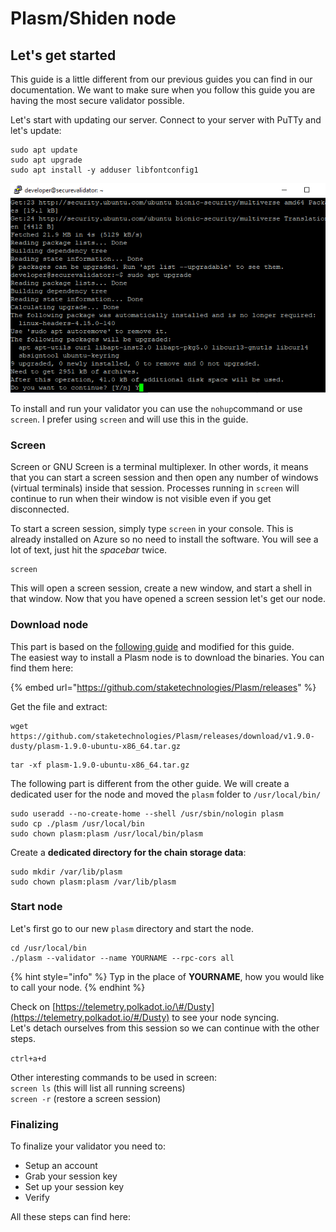 # Plasm/Shiden node

## Let's get started

This guide is a little different from our previous guides you can find in our documentation. We want to make sure when you follow this guide you are having the most secure validator possible.

Let's start with updating our server. Connect to your server with PuTTy and let's update:

```text
sudo apt update
sudo apt upgrade
sudo apt install -y adduser libfontconfig1
```

![](../../../.gitbook/assets/image%20%2821%29.png)

To install and run your validator you can use the `nohup`command or use `screen`. I prefer using `screen` and will use this in the guide.

### Screen

Screen or GNU Screen is a terminal multiplexer. In other words, it means that you can start a screen session and then open any number of windows \(virtual terminals\) inside that session. Processes running in `screen` will continue to run when their window is not visible even if you get disconnected.

To start a screen session, simply type `screen` in your console. This is already installed on Azure so no need to install the software. You will see a lot of text, just hit the _spacebar_ twice. 

```text
screen
```

This will open a screen session, create a new window, and start a shell in that window. Now that you have opened a screen session let's get our node.

### Download node

This part is based on the [following guide](https://medium.com/plasm-network/become-a-plasm-network-validator-c212085cc72e) and modified for this guide.  
The easiest way to install a Plasm node is to download the binaries. You can find them here: 

{% embed url="https://github.com/staketechnologies/Plasm/releases" %}

Get the file and extract:

```text
wget https://github.com/staketechnologies/Plasm/releases/download/v1.9.0-dusty/plasm-1.9.0-ubuntu-x86_64.tar.gz
```

```text
tar -xf plasm-1.9.0-ubuntu-x86_64.tar.gz
```

The following part is different from the other guide. We will create a dedicated user for the node and moved the `plasm` folder to `/usr/local/bin/`

```text
sudo useradd --no-create-home --shell /usr/sbin/nologin plasm
sudo cp ./plasm /usr/local/bin
sudo chown plasm:plasm /usr/local/bin/plasm
```

Create a **dedicated directory for the chain storage data**:

```text
sudo mkdir /var/lib/plasm
sudo chown plasm:plasm /var/lib/plasm
```

### Start node

Let's first go to our new `plasm` directory and start the node.

```text
cd /usr/local/bin
./plasm --validator --name YOURNAME --rpc-cors all
```

{% hint style="info" %}
 Typ in the place of **YOURNAME**, how you would like to call your node.
{% endhint %}

Check on [https://telemetry.polkadot.io/\#/Dusty](https://telemetry.polkadot.io/#/Dusty) to see your node syncing.  
Let's detach ourselves from this session so we can continue with the other steps. 

`ctrl+a+d`

Other interesting commands to be used in screen:  
`screen ls` \(this will list all running screens\)  
`screen -r` \(restore a screen session\)

### Finalizing

To finalize your validator you need to:

* Setup an account
* Grab your session key
* Set up your session key
* Verify

All these steps can find here:



